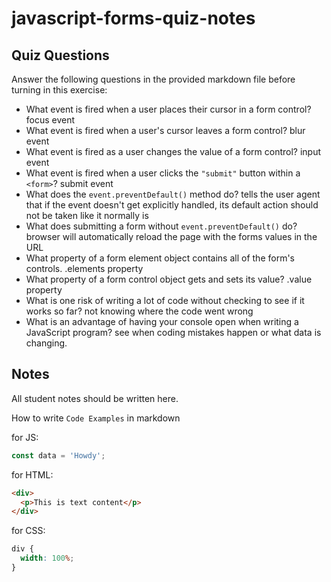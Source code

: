 # javascript-forms-quiz-notes

## Quiz Questions

Answer the following questions in the provided markdown file before turning in this exercise:

- What event is fired when a user places their cursor in a form control?
  focus event
- What event is fired when a user's cursor leaves a form control?
  blur event
- What event is fired as a user changes the value of a form control?
  input event
- What event is fired when a user clicks the `"submit"` button within a `<form>`?
  submit event
- What does the `event.preventDefault()` method do?
  tells the user agent that if the event doesn't get explicitly handled, its default action should not be taken like it normally is
- What does submitting a form without `event.preventDefault()` do?
  browser will automatically reload the page with the forms values in the URL
- What property of a form element object contains all of the form's controls.
  .elements property
- What property of a form control object gets and sets its value?
  .value property
- What is one risk of writing a lot of code without checking to see if it works so far?
  not knowing where the code went wrong
- What is an advantage of having your console open when writing a JavaScript program?
  see when coding mistakes happen or what data is changing.

## Notes

All student notes should be written here.

How to write `Code Examples` in markdown

for JS:

```javascript
const data = 'Howdy';
```

for HTML:

```html
<div>
  <p>This is text content</p>
</div>
```

for CSS:

```css
div {
  width: 100%;
}
```
